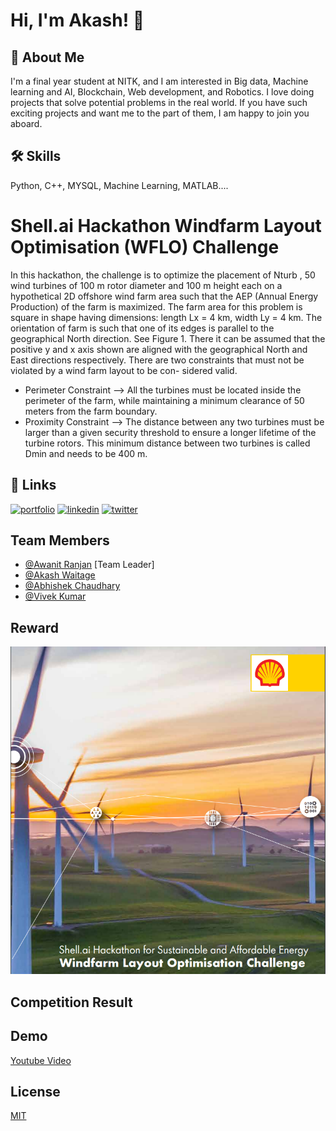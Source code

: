 
# Hi, I'm Akash! 👋


## 🚀 About Me
I'm a final year student at NITK, and I am interested in Big data, Machine learning and AI, Blockchain, Web development, and Robotics. I love doing projects that solve potential problems in the real world. If you have such exciting projects and want me to the part of them, I am happy to join you aboard.



## 🛠 Skills
Python, C++, MYSQL, Machine Learning, MATLAB....


# Shell.ai Hackathon Windfarm Layout Optimisation (WFLO) Challenge

In this hackathon, the challenge is to optimize the placement of Nturb , 50 wind turbines of 100 m rotor diameter and 100 m height each on a hypothetical 2D offshore wind farm area such that the AEP (Annual Energy Production) of the farm is maximized. The farm area for this problem is square in shape having dimensions: length Lx = 4 km, width Ly = 4 km. The orientation of farm is such that one of its edges is parallel to the geographical North direction. See Figure 1. There it can be assumed that the positive y and x axis shown are aligned with the geographical North and East directions respectively. There are two constraints that must not be violated by a wind farm layout to be con- sidered valid.

- Perimeter Constraint --> All the turbines must be located inside the perimeter of the farm, while maintaining a minimum clearance of 50 meters from the farm boundary.
- Proximity Constraint --> The distance between any two turbines must be larger than a given security threshold to ensure a longer lifetime of the turbine rotors. This minimum distance between two turbines is called Dmin and needs to be 400 m.


## 🔗 Links
[![portfolio](https://img.shields.io/badge/my_portfolio-000?style=for-the-badge&logo=ko-fi&logoColor=white)](https://github.com/Akash54-AS)
[![linkedin](https://img.shields.io/badge/linkedin-0A66C2?style=for-the-badge&logo=linkedin&logoColor=white)](https://www.linkedin.com/in/akashwaitage/)
[![twitter](https://img.shields.io/badge/twitter-1DA1F2?style=for-the-badge&logo=twitter&logoColor=white)](https://twitter.com/AkashWaitage54)


## Team Members

- [@Awanit Ranjan](https://github.com/Awanit512) [Team Leader]
- [@Akash Waitage](https://github.com/Akash54-AS)
- [@Abhishek Chaudhary](https://www.linkedin.com/in/abhishek-choudhary-234a1b12a/)
- [@Vivek Kumar](https://www.linkedin.com/in/vivek-kumar3110/)




## Reward

![App Screenshot](https://github.com/Awanit512/Optimization-of-Wind-Farm-Layout-HACKATHON-SHELL.AI/blob/main/shell_ai_Hackthon.png)


## Competition Result
## Demo

[Youtube Video]()


## License

[MIT](https://choosealicense.com/licenses/mit/)

